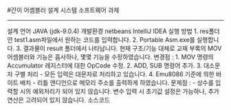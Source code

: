 #간이 어셈블러 설계
시스템 소프트웨어 과제
<hr/>
설계 언어
JAVA (jdk-9.0.4)
개발환경
netbeans IntelliJ IDEA
실행 방법
1.	res폴더 안 test1.asm파일에서 원하는 코드를 입력합니다.
2.	Portable Asm.exe를 실행합니다.
3.	결과물이 result 폴더에서 나타납니다.
현재 구조/기능
대체로 교재 부록의 MOV어셈블러와 기능은 흡사하나, 몇몇 기능을 수정하였습니다.
변경점 :
1.	MOV 명령의 Accumulator 레지스터에 대한 OpCode 수정.
2.	ADD, SUB 명령어 추가.
3.	대소문자 구별 처리
- 모든 입력은 대문자로 처리하고 있습니다.
4.	Emu8086 기준에 의한 바이트 배치
- 리틀 엔디언으로 메모리 주소를 출력하게 하였습니다.
문제점 :
-	상수를 입력할 시의 예외처리가 되어 있지 않습니다.
변수 입력 시 초기값 설정은 가능하나, 추가 연산은 고려되어 있지 않습니다.
소스코드

